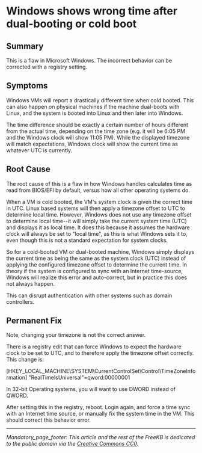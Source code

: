 # Windows shows wrong time after dual-booting or cold boot

## Summary
This is a flaw in Microsoft Windows.  The incorrect behavior can be corrected with a registry setting.

## Symptoms
Windows VMs will report a drastically different time when cold booted.  This can also happen on physical machines if the machine dual-boots with Linux, and the system is booted into Linux and then later into Windows. 

The time difference should be exactly a certain number of hours different from the actual time, depending on the time zone (e.g. it will be 6:05 PM and the Windows clock will show 11:05 PM).  While the displayed timezone will match expectations, Windows clock will show the current time as whatever UTC is currently.

## Root Cause
The root cause of this is a flaw in how Windows handles calculates time as read from BIOS/EFI by default, versus how all other operating systems do.

When a VM is cold booted, the VM's system clock is given the correct time in UTC.  Linux based systems will then apply a timezone offset to UTC to determine local time.  However, Windows does not use any timezone offset to determine local time--it will simply take the current system time (UTC) and displays it as local time.  It does this because it assumes the hardware clock will always be set to "local time", as this is what Windows sets it to, even though this is not a standard expectation for system clocks.

So for a cold-booted VM or dual-booted machine, Windows simply displays the current time as being the same as the system clock (UTC) instead of applying the configured timezone offset to determine the current time.   In theory if the system is configured to sync with an Internet time-source, Windows will realize this error and auto-correct, but in practice this does not always happen.

This can disrupt authentication with other systems such as domain controllers.

## Permanent Fix

Note, changing your timezone is not the correct answer.

There is a registry edit that can force Windows to expect the hardware clock to be set to UTC, and to therefore apply the timezone offset correctly.  This change is:

[HKEY_LOCAL_MACHINE\SYSTEM\CurrentControlSet\Control\TimeZoneInformation]
"RealTimeIsUniversal"=qword:00000001

In 32-bit Operating systems, you will want to use DWORD instead of QWORD. 

After setting this in the registry, reboot.  Login again, and force a time sync with an Internet time source, or manually fix the system time in the VM.  This should correct this behavior error.



***
_Mandatory_page_footer: This article and the rest of the FreeKB is dedicated to the public domain via the [Creative Commons CC0](../LICENSE.md)._

